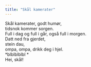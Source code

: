 ```yaml
---
title: "Skål kamerater"
---
```


Skål kamerater, godt humør,  
tidsnok kommer sorgen.  
Full i dag og full i går, også full i morgen.  
Datt ned fra gjerdet,  
stein dau,  
ompa, ompa, drikk deg i hjel.  
*blblblblbl *  
Hei, skål!  